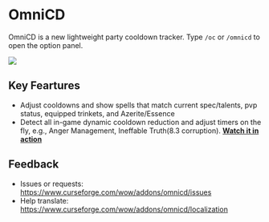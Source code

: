 # OmniCD

OmniCD is a new lightweight party cooldown tracker. Type `/oc` or `/omnicd` to open the option panel.

![](https://i.imgur.com/arEmQoU.png)

## Key Feartures
* Adjust cooldowns and show spells that match current spec/talents, pvp status, equipped trinkets, and  Azerite/Essence
* Detect all in-game dynamic cooldown reduction and adjust timers on the fly, e.g., Anger Management, Ineffable Truth(8.3 corruption). [**Watch it in action**](https://imgur.com/QUOk9dy)

## Feedback
* Issues or requests: https://www.curseforge.com/wow/addons/omnicd/issues
* Help translate: https://www.curseforge.com/wow/addons/omnicd/localization